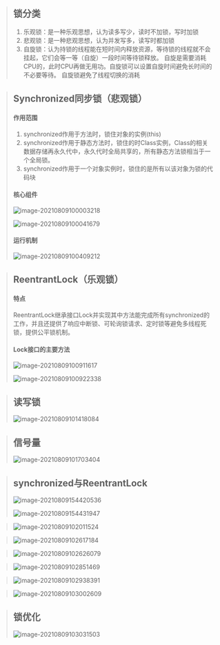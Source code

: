 > ## 锁分类
>
> 1. 乐观锁：是一种乐观思想，认为读多写少，读时不加锁，写时加锁
> 2. 悲观锁：是一种悲观思想，认为并发写多，读写时都加锁
> 3. 自旋锁：认为持锁的线程能在短时间内释放资源，等待锁的线程就不会挂起，它们会等一等（自旋）一段时间等待锁释放。
>     自旋是需要消耗CPU的，此时CPU再做无用功。自旋锁可以设置自旋时间避免长时间的不必要等待。
>     自旋锁避免了线程切换的消耗

> ## Synchronized同步锁（悲观锁）
>
> #### 作用范围
>
> 1. synchronized作用于方法时，锁住对象的实例(this)
> 2. synchronized作用于静态方法时，锁住的时Class实例，Class的相关数据存储再永久代中，永久代时全局共享的，所有静态方法锁相当于一个全局锁。
> 3. synchronized作用于一个对象实例时，锁住的是所有以该对象为锁的代码块
>
> #### 核心组件
>
> ![image-20210809100003218](image\image-20210809100003218.png)
>
> ![image-20210809100041679](image\image-20210809100041679.png)
>
> #### 运行机制
>
> ![image-20210809100409212](image\image-20210809100409212.png)

> ## ReentrantLock（乐观锁）
>
> #### 特点
>
> ReentrantLock继承接口Lock并实现其中方法能完成所有synchronized的工作，并且还提供了响应中断锁、可轮询锁请求、定时锁等避免多线程死锁，提供公平锁机制。
>
> #### Lock接口的主要方法
>
> ![image-20210809100911617](image\image-20210809100911617.png)
>
> ![image-20210809100922338](image\image-20210809100922338.png)

> ## 读写锁
>
> ![image-20210809101418084](image\image-20210809101418084.png)

> ## 信号量
>
> ![image-20210809101703404](image\image-20210809101703404.png)

> ## synchronized与ReentrantLock
>
> ![image-20210809154420536](image\image-20210809154420536.png)
>
> ![image-20210809154431947](image\image-20210809154431947.png)

> ![image-20210809102011524](image\image-20210809102011524.png)
>

> ![image-20210809102617184](image\image-20210809102617184.png)

> ![image-20210809102626079](image\image-20210809102626079.png)

> ![image-20210809102851469](image\image-20210809102851469.png)

> ![image-20210809102938391](image\image-20210809102938391.png)

> ![image-20210809103002609](image\image-20210809103002609.png)

> ## 锁优化
>
> ![image-20210809103031503](image\image-20210809103031503.png)